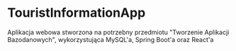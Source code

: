 # TouristInformationApp
Aplikacja webowa stworzona na potrzebny przedmiotu "Tworzenie Aplikacji Bazodanowych", wykorzystująca MySQL'a, Spring Boot'a oraz React'a
